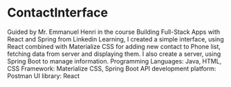 # ContactInterface
Guided by Mr. Emmanuel Henri in the course Building Full-Stack Apps with React and Spring from Linkedin Learning, I created a simple interface, using React combined with Materialize CSS for adding new contact to Phone list, fetching data from server and displaying them. I also create a server, using Spring Boot to manage information. 
Programming Languages: Java, HTML, CSS
Framework: Materialize CSS, Spring Boot
API development platform: Postman
UI library: React
